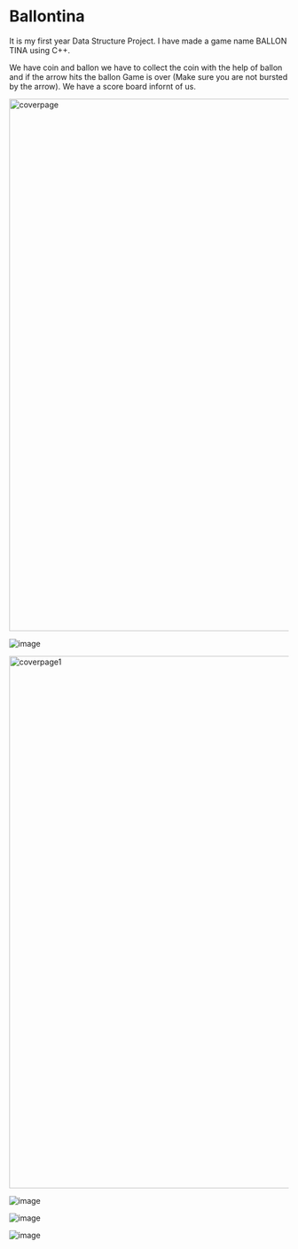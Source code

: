 
# Ballontina

It  is  my  first  year  Data Structure Project.
I have made a game name BALLON TINA using C++.

We have  coin and ballon we have to collect the coin  with the help of ballon
and  if  the arrow hits the ballon  Game is  over (Make sure you are not bursted by the arrow). We have  a  score board infornt  of  us.


<img width="960" alt="coverpage" src="https://user-images.githubusercontent.com/11159221/89199244-e8db8780-d5cb-11ea-99c0-5098e6c11b23.png"> 

![image](https://user-images.githubusercontent.com/11159221/89737751-3e62d900-da91-11ea-96ae-df3a40a0a0e7.png)


<img width="960" alt="coverpage1" src="https://user-images.githubusercontent.com/11159221/89199260-ef69ff00-d5cb-11ea-8299-d3c7a6025482.png">

![image](https://user-images.githubusercontent.com/11159221/89737666-61d95400-da90-11ea-85ab-293b96d00867.png) 


![image](https://user-images.githubusercontent.com/11159221/89737691-9816d380-da90-11ea-8721-3fa0809fa8d2.png)



![image](https://user-images.githubusercontent.com/11159221/89737718-d4e2ca80-da90-11ea-9a68-59a93c807b08.png)





